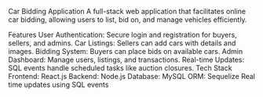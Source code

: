 Car Bidding Application
A full-stack web application that facilitates online car bidding, allowing users to list, bid on, and manage vehicles efficiently.

Features
User Authentication: Secure login and registration for buyers, sellers, and admins.
Car Listings: Sellers can add cars with details and images.
Bidding System: Buyers can place bids on available cars.
Admin Dashboard: Manage users, listings, and transactions.
Real-time Updates: SQL events handle scheduled tasks like auction closures.
Tech Stack
Frontend: React.js
Backend: Node.js
Database: MySQL
ORM: Sequelize
Real time updates using SQL events
